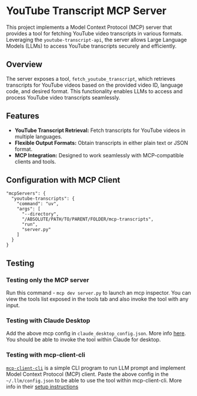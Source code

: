 # YouTube Transcript MCP Server

This project implements a Model Context Protocol (MCP) server that provides a tool for fetching YouTube video transcripts in various formats. Leveraging the `youtube-transcript-api`, the server allows Large Language Models (LLMs) to access YouTube transcripts securely and efficiently.

## Overview

The server exposes a tool, `fetch_youtube_transcript`, which retrieves transcripts for YouTube videos based on the provided video ID, language code, and desired format. This functionality enables LLMs to access and process YouTube video transcripts seamlessly.

## Features

- **YouTube Transcript Retrieval:** Fetch transcripts for YouTube videos in multiple languages.
- **Flexible Output Formats:** Obtain transcripts in either plain text or JSON format.
- **MCP Integration:** Designed to work seamlessly with MCP-compatible clients and tools.

## Configuration with MCP Client

```
"mcpServers": {
  "youtube-transcripts": {
    "command": "uv",
    "args": [
      "--directory",
      "/ABSOLUTE/PATH/TO/PARENT/FOLDER/mcp-transcripts",
      "run",
      "server.py"
    ]
  }
}
```

## Testing

### Testing only the MCP server

Run this command - `mcp dev server.py` to launch an mcp inspector. You can view the tools list exposed in the tools tab and also invoke the tool with any input.

### Testing with Claude Desktop

Add the above mcp config in `claude_desktop_config.json`. More info [here](https://modelcontextprotocol.io/quickstart/user). You should be able to invoke the tool within Claude for desktop.

### Testing with mcp-client-cli

[`mcp-client-cli`](https://github.com/adhikasp/mcp-client-cli) is a simple CLI program to run LLM prompt and implement Model Context Protocol (MCP) client.
Paste the above config in the `~/.llm/config.json` to be able to use the tool within mcp-client-cli. More info in their [setup instructions](https://github.com/adhikasp/mcp-client-cli?tab=readme-ov-file#setup)
